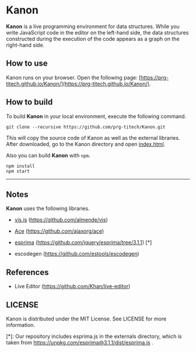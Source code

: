 # Kanon

__Kanon__ is a live programming environment for data structures.
While you write JavaScript code in the editor on the left-hand side,
the data structures constructed during the execution of the code appears as a graph on the right-hand side.

## How to use

Kanon runs on your browser.  Open the following page: [https://prg-titech.github.io/Kanon/](https://prg-titech.github.io/Kanon/).

## How to build

To build __Kanon__ in your local environment,
execute the following command.
```
git clone --recursive https://github.com/prg-titech/Kanon.git
```
This will copy the source code of Kanon as well as the external libraries.
After downloaded, go to the Kanon directory and open [index.html](https://github.com/prg-titech/Kanon/blob/master/index.html).

Also you can build __Kanon__ with `npm`.

```
npm install
npm start
```

---

## Notes

__Kanon__ uses the following libraries.

- [vis.js](http://visjs.org) (https://github.com/almende/vis)

- [Ace](https://ace.c9.io) (https://github.com/ajaxorg/ace)

- [esprima](http://esprima.org) (https://github.com/jquery/esprima/tree/3.1.1)
  [*]

- escodegen (https://github.com/estools/escodegen)


## References

- Live Editor (https://github.com/Khan/live-editor)

## LICENSE

Kanon is distributed under the MIT License. See LICENSE for more information.

[*]: Our repository includes esprima.js in the externals directory, which is taken from https://unpkg.com/esprima@3.1.1/dist/esprima.js .
